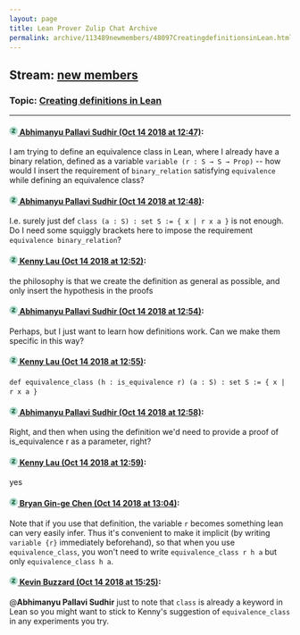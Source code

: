 ```yaml
---
layout: page
title: Lean Prover Zulip Chat Archive 
permalink: archive/113489newmembers/48097CreatingdefinitionsinLean.html
---
```


## Stream: [new members](index.html)
### Topic: [Creating definitions in Lean](48097CreatingdefinitionsinLean.html)

---

#### [![Click to go to Zulip](../../assets/img/zulip2.png) Abhimanyu Pallavi Sudhir (Oct 14 2018 at 12:47)](https://leanprover.zulipchat.com/#narrow/stream/113489-new%20members/topic/Creating%20definitions%20in%20Lean/near/135772739):
I am trying to define an equivalence class in Lean, where I already have a binary relation, defined as a variable `variable (r : S → S → Prop)` -- how would I insert the requirement of `binary_relation` satisfying `equivalence` while defining an equivalence class?

#### [![Click to go to Zulip](../../assets/img/zulip2.png) Abhimanyu Pallavi Sudhir (Oct 14 2018 at 12:48)](https://leanprover.zulipchat.com/#narrow/stream/113489-new%20members/topic/Creating%20definitions%20in%20Lean/near/135772781):
I.e. surely just def `class (a : S) : set S := { x | r x a }` is not enough. Do I need some squiggly brackets here to impose the requirement `equivalence binary_relation`?

#### [![Click to go to Zulip](../../assets/img/zulip2.png) Kenny Lau (Oct 14 2018 at 12:52)](https://leanprover.zulipchat.com/#narrow/stream/113489-new%20members/topic/Creating%20definitions%20in%20Lean/near/135772896):
the philosophy is that we create the definition as general as possible, and only insert the hypothesis in the proofs

#### [![Click to go to Zulip](../../assets/img/zulip2.png) Abhimanyu Pallavi Sudhir (Oct 14 2018 at 12:54)](https://leanprover.zulipchat.com/#narrow/stream/113489-new%20members/topic/Creating%20definitions%20in%20Lean/near/135772964):
Perhaps, but I just want to learn how definitions work. Can we make them specific in this way?

#### [![Click to go to Zulip](../../assets/img/zulip2.png) Kenny Lau (Oct 14 2018 at 12:55)](https://leanprover.zulipchat.com/#narrow/stream/113489-new%20members/topic/Creating%20definitions%20in%20Lean/near/135772975):
`def equivalence_class (h : is_equivalence r) (a : S) : set S := { x | r x a }`

#### [![Click to go to Zulip](../../assets/img/zulip2.png) Abhimanyu Pallavi Sudhir (Oct 14 2018 at 12:58)](https://leanprover.zulipchat.com/#narrow/stream/113489-new%20members/topic/Creating%20definitions%20in%20Lean/near/135773069):
Right, and then when using the definition we'd need to provide a proof of is_equivalence r as a parameter, right?

#### [![Click to go to Zulip](../../assets/img/zulip2.png) Kenny Lau (Oct 14 2018 at 12:59)](https://leanprover.zulipchat.com/#narrow/stream/113489-new%20members/topic/Creating%20definitions%20in%20Lean/near/135773077):
yes

#### [![Click to go to Zulip](../../assets/img/zulip2.png) Bryan Gin-ge Chen (Oct 14 2018 at 13:04)](https://leanprover.zulipchat.com/#narrow/stream/113489-new%20members/topic/Creating%20definitions%20in%20Lean/near/135773243):
Note that if you use that definition, the variable `r` becomes something lean can very easily infer. Thus it's convenient to make it implicit (by writing `variable {r}` immediately beforehand), so that when you use `equivalence_class`, you won't need to write `equivalence_class r h a` but only `equivalence_class h a`.

#### [![Click to go to Zulip](../../assets/img/zulip2.png) Kevin Buzzard (Oct 14 2018 at 15:25)](https://leanprover.zulipchat.com/#narrow/stream/113489-new%20members/topic/Creating%20definitions%20in%20Lean/near/135777737):
@**Abhimanyu Pallavi Sudhir** just to note that `class` is already a keyword in Lean so you might want to stick to Kenny's suggestion of `equivalence_class` in any experiments you try.

